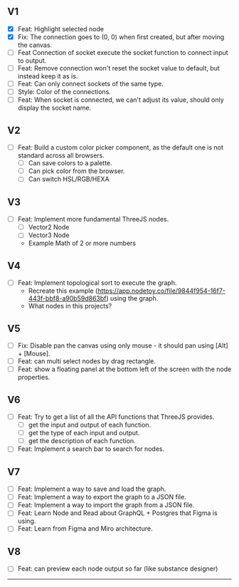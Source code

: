 ## V1

- [x] Feat: Highlight selected node
- [x] Fix: The connection goes to (0, 0) when first created, but after moving the canvas.
- [ ] Feat Connection of socket execute the socket function to connect input to output.
- [ ] Feat: Remove connection won't reset the socket value to default, but instead keep it as is.
- [ ] Feat: Can only connect sockets of the same type.
- [ ] Style: Color of the connections.
- [ ] Feat: When socket is connected, we can't adjust its value, should only display the socket name.

## V2

- [ ] Feat: Build a custom color picker component, as the default one is not standard across all browsers.
    - [ ] Can save colors to a palette.
    - [ ] Can pick color from the browser.
    - [ ] Can switch HSL/RGB/HEXA

## V3

- [ ] Feat: Implement more fundamental ThreeJS nodes.
    - [ ] Vector2 Node
    - [ ] Vector3 Node
    - Example Math of 2 or more numbers

## V4

- [ ] Feat: Implement topological sort to execute the graph.
    - Recreate this example (https://app.nodetoy.co/file/9844f954-16f7-443f-bbf8-a90b59d863bf) using the graph.
    - What nodes in this projects?

## V5

- [ ] Fix: Disable pan the canvas using only mouse - it should pan using [Alt] + [Mouse].
- [ ] Feat: can multi select nodes by drag rectangle.
- [ ] Feat: show a floating panel at the bottom left of the screen with the node properties.

## V6

- [ ] Feat: Try to get a list of all the API functions that ThreeJS provides.
    - [ ] get the input and output of each function.
    - [ ] get the type of each input and output.
    - [ ] get the description of each function.
- [ ] Feat: Implement a search bar to search for nodes.

## V7

- [ ] Feat: Implement a way to save and load the graph.
- [ ] Feat: Implement a way to export the graph to a JSON file.
- [ ] Feat: Implement a way to import the graph from a JSON file.
- [ ] Feat: Learn Node and Read about GraphQL + Postgres that Figma is using.
- [ ] Feat: Learn from Figma and Miro architecture.

## V8

- [ ] Feat: can preview each node output so far (like substance designer)

----------------
